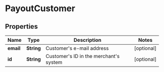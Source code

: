 
# PayoutCustomer

## Properties
Name | Type | Description | Notes
------------ | ------------- | ------------- | -------------
**email** | **String** | Customer&#39;s e-mail address |  [optional]
**id** | **String** | Customer&#39;s ID in the merchant&#39;s system |  [optional]



